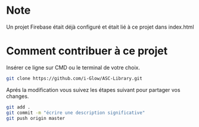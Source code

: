 # Note

Un projet Firebase était déjà configuré et était lié à ce projet dans index.html

# Comment contribuer à ce projet

Insérer ce ligne sur CMD ou le terminal de votre choix.

```bash
git clone https://github.com/i-Glow/ASC-Library.git
```

Aprés la modification vous suivez les étapes suivant pour partager vos changes.

```bash
git add .
git commit -m "écrire une description significative"
git push origin master
```
